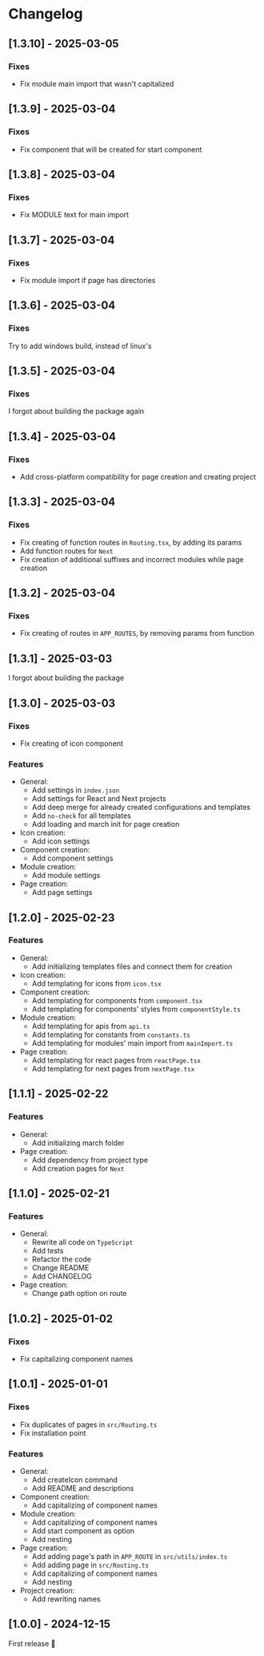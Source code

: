 # Changelog

## [1.3.10] - 2025-03-05

### Fixes

- Fix module main import that wasn't capitalized

## [1.3.9] - 2025-03-04

### Fixes

- Fix component that will be created for start component

## [1.3.8] - 2025-03-04

### Fixes

- Fix MODULE text for main import

## [1.3.7] - 2025-03-04

### Fixes

- Fix module import if page has directories

## [1.3.6] - 2025-03-04

### Fixes

Try to add windows build, instead of linux's

## [1.3.5] - 2025-03-04

### Fixes

I forgot about building the package again

## [1.3.4] - 2025-03-04

### Fixes

- Add cross-platform compatibility for page creation and creating project 

## [1.3.3] - 2025-03-04

### Fixes

- Fix creating of function routes in `Routing.tsx`, by adding its params
- Add function routes for `Next`
- Fix creation of additional suffixes and incorrect modules while page creation

## [1.3.2] - 2025-03-04

### Fixes

- Fix creating of routes in `APP_ROUTES`, by removing params from function

## [1.3.1] - 2025-03-03

I forgot about building the package

## [1.3.0] - 2025-03-03

### Fixes

- Fix creating of icon component

### Features

- General:
    - Add settings in `index.json`
    - Add settings for React and Next projects
    - Add deep merge for already created configurations and templates
    - Add `no-check` for all templates
    - Add loading and march init for page creation
- Icon creation:
    - Add icon settings
- Component creation:
    - Add component settings
- Module creation:
    - Add module settings
- Page creation:
    - Add page settings

## [1.2.0] - 2025-02-23

### Features

- General:
    - Add initializing templates files and connect them for creation
- Icon creation:
    - Add templating for icons from `icon.tsx`
- Component creation:
    - Add templating for components from `component.tsx`
    - Add templating for components' styles from `componentStyle.ts`
- Module creation:
    - Add templating for apis from `api.ts`
    - Add templating for constants from `constants.ts`
    - Add templating for modules' main import from `mainImport.ts`
- Page creation:
    - Add templating for react pages from `reactPage.tsx`
    - Add templating for next pages from `nextPage.tsx`

## [1.1.1] - 2025-02-22

### Features

- General:
    - Add initializing march folder
- Page creation:
    - Add dependency from project type
    - Add creation pages for `Next`

## [1.1.0] - 2025-02-21

### Features

- General:
    - Rewrite all code on `TypeScript`
    - Add tests
    - Refactor the code
    - Change README
    - Add CHANGELOG
- Page creation:
    - Change path option on route

## [1.0.2] - 2025-01-02

### Fixes

- Fix capitalizing component names

## [1.0.1] - 2025-01-01

### Fixes

- Fix duplicates of pages in `src/Routing.ts`
- Fix installation point

### Features

- General:
    - Add createIcon command
    - Add README and descriptions
- Component creation:
    - Add capitalizing of component names
- Module creation:
    - Add capitalizing of component names
    - Add start component as option
    - Add nesting
- Page creation:
    - Add adding page's path in `APP_ROUTE` in `src/utils/index.ts`
    - Add adding page in `src/Routing.ts`
    - Add capitalizing of component names
    - Add nesting
- Project creation:
    - Add rewriting names

## [1.0.0] - 2024-12-15

First release 🎉
